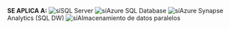<Token>**SE APLICA A:** ![sí](media/no.png)SQL Server ![sí](media/yes.png)Azure SQL Database ![sí](media/yes.png)Azure Synapse Analytics (SQL DW) ![sí](media/yes.png)Almacenamiento de datos paralelos </Token>

